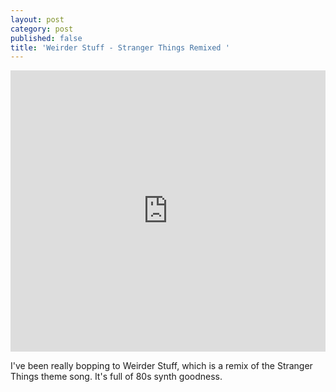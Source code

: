 ```yaml
---
layout: post
category: post
published: false
title: 'Weirder Stuff - Stranger Things Remixed '
---
```

<iframe width="100%" height="450" scrolling="no" frameborder="no" src="https://w.soundcloud.com/player/?url=https%3A//api.soundcloud.com/tracks/283882129&amp;auto_play=false&amp;hide_related=false&amp;show_comments=true&amp;show_user=true&amp;show_reposts=false&amp;visual=true"></iframe> 

I've been really bopping to Weirder Stuff, which is a remix of the Stranger Things theme song. It's full of 80s synth goodness. 